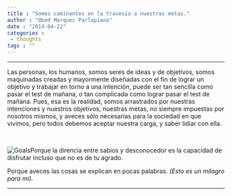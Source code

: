```yaml
---
title : "Somos caminantes en la travesía a nuestras metas."
author : "Obed Marquez Parlapiano"
date : "2014-04-22"
categories : 
 - thoughts
tags : ""
---
```


* * *

Las personas, los humanos, somos seres de ideas y de objetivos, somos maquinadas creadas y mayormente diseñadas con el fin de lograr un objetivo y trabajar en torno a una intención, puede ser tan sencilla como pasar el test de mañana, o tan complicada como lograr pasar el test de mañana. Pues, esa es la realidad, somos arrastrados por nuestras intenciones y nuestros objetivos, nuestras metas, no siempre impuestas por nosotros mismos, y aveces sólo necesarias para la sociedad en que vivimos, pero todos debemos aceptar nuestra carga, y saber lidiar con ella.

 

![Goals](https://obedparla.com/wp-content/uploads/2014/04/goals2.jpg?w=150)Porque la direncia entre sabios y desconocedor es la capacidad de disfrutar incluso que no es de tu agrado.

Porque aveces las cosas se explican en pocas palabras. _(Esto es un milagro para mi)._

* * *
